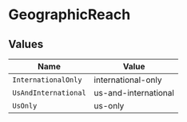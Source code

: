 # GeographicReach


## Values

| Name                 | Value                |
| -------------------- | -------------------- |
| `InternationalOnly`  | international-only   |
| `UsAndInternational` | us-and-international |
| `UsOnly`             | us-only              |